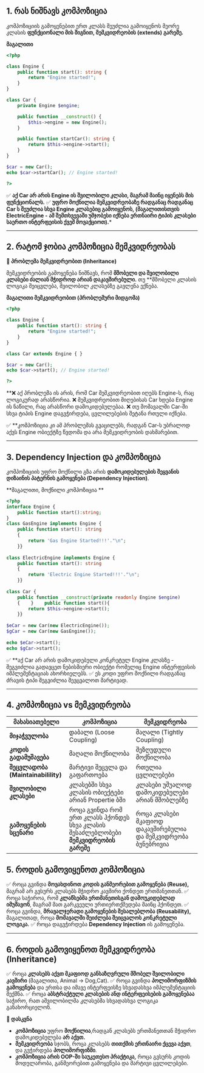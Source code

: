 
## 1. რას ნიშნავს კომპოზიცია

კომპოზიციის გამოყენებით ერთ კლასს შეუძლია გამოიყენოს მეორე კლასის **ფუნქციონალი მის შიგნით, მემკვიდრეობის (extends) გარეშე.**

**მაგალითი**

```php
<?php

class Engine {
    public function start(): string {
        return "Engine started!";
    }
}

class Car {
    private Engine $engine;

    public function __construct() {
        $this->engine = new Engine();
    }

    public function startCar(): string {
        return $this->engine->start();
    }
}

$car = new Car();
echo $car->startCar(); // Engine started!

?>
```

✅ **აქ Car არ არის Engine ის შვილობილი კლასი, მაგრამ მაინც იყენებს მის ფუნქციონალს.**
✅ **უფრო მოქნილია მემკვიდრეობაზე რადგანაც რადგანაც Car ს შეუძლია სხვა Engine კლასებიც გამოიყენოს, (მაგალითისთვის ElectricEngine - ამ შემთხვევაში უმჯობესი იქნება ერთნაირი ტიპის კლასები საერთო ინტერფეისის ქვეშ მოვაქციოთ).***

---
## 2.  რატომ ჯობია კომპოზიცია მემკვიდრეობას

**📌 პრობლემა მემკვიდრეობით (Inheritance)**

მემკვიდრეობის გამოყენება ნიშნავს, რომ **მშობელი და შვილობილი კლასები ძალიან მჭიდროდ არიან დაკავშირებული.** თუ **მშობელი კლასის ლოგიკა შეიცვლება, შვილობილ კლასებზე გავლენა ექნება.

**მაგალითი მემკვიდრეობით (პრობლემური მიდგომა)**
```php
<?php

class Engine {
    public function start(): string {
        return "Engine started!";
    }
}

class Car extends Engine { }

$car = new Car();
echo $car->start(); // Engine started!

?>
```

**❌ აქ პრობლემა ის არის, რომ Car მემკვიდრეობით იღებს Engine-ს, რაც ლოგიკურად არასწორია.
❌ მემკვიდრეობით მიღებისას Car ხდება Engine ის ნაწილი, რაც არასწორი დამოკიდებულებაა.
❌ თუ მომავალში Car-ში სხვა ტიპის Engine დაგვჭირდება, ცვლილებების შეტანა რთული იქნება.

✅ **კომპოზიცია კი ამ პრობლემას გვაცილებს, რადგან Car-ს უბრალოდ აქვს Engine ობიექტზე წვდომა და არა მემკვიდრეობის დახმარებით. 

---
## 3. Dependency Injection და კომპოზიცია

კომპოზიციის უფრო მოქნილი გზა არის **დამოკიდებულების შეყვანის დიზაინის პატერნის გამოყენება (Dependency Injection)**.

**მაგალითი, მოქნილი კომპოზიცია **

```php
<?php  
interface Engine {  
    public function start():string;  
}  
class GasEngine implements Engine {  
    public function start(): string  
    {  
        return 'Gas Engine Started!!!'."\n";  
    }}  
  
class ElectricEngine implements Engine {  
    public function start(): string  
    {  
        return 'Electric Engine Started!!!'."\n";  
    }}  
  
class Car {  
    public function __construct(private readonly Engine $engine)  
    {    }    public function start(){  
        return $this->engine->start();  
    }}  
  
$eCar = new Car(new ElectricEngine());  
$gCar = new Car(new GasEngine());  
  
echo $eCar->start();  
echo $gCar->start();
```

✅ **აქ Car არ არის დამოკიდებული კონკრეტულ Engine კლასზე - შეგვიძლია გადავცეთ ნებისმიერი ობიექტი რომელიც Engine ინტერფეისის იმპლემენტაციას ახორხიელებს.
✅ ეს კოდი უფრო მოქნილი რადგანაც ძრავის ტიპი შეგვიძლია შევცვალოთ მარტივად.

---

## 4. კომპოზიცია vs მემკვიდრეობა


| მახასიათებელი                      | კომპოზიცია                                                                            | მემკვიდრეობა                                                   |
| ---------------------------------- | ------------------------------------------------------------------------------------- | -------------------------------------------------------------- |
| **მიჯაჭვულობა**                    | დაბალი (Loose Coupling)                                                               | მაღალი (Tightly Coupling)                                      |
| **კოდის გადამუშავება**             | მაღალი მოქნილობა                                                                      | შეზღუდული მოქნილობა                                            |
| **შეცვლადობა (Maintainabilility)** | მარტივი შეცვლა და გაფართოება                                                          | რთულია ცვლილებები                                              |
| **შვილობილი კლასები**              | კლასებში სხვა კლასის ობიექტები არიან Propertie ბში                                    | კლასები უშუალოდ დამოკიდებულები არიან მშობლებზე                 |
| **გამოყენების სცენარი**            | როცა გვინდა რომ ერთ კლასს ჰქონდეს სხვა კლასის შესაძლებლობები **მემკვიდრეობის გარეშე** | როცა კლასები მკაფიოდ დაკავშირებულია და მემკვიდრეობა ბუნებრივია |

## 5. როდის გამოვიყენოთ კომპოზიცია
✅ როცა გვინდა **მოვახდინოთ კოდის განმეორებით გამოყენება (Reuse),** მაგრამ არ გვსურს კლასებს მჭიდრო კავშირი ქონდეთ ერთმანეთთან.
✅ როცა საჭიროა, რომ **კლაწსებმა ერთმანეთისგან დამოუკიდებლად იმუშავონ**, მაგრამ მათ გარკვეული ურთიერთქმედება მაინც ჰქონდეთ.
✅ როცა გვინდა, **მრავალჯერადი გამოყენების შესალებლობა (Reusability),** მაგალითად, როცა **მომავალში შეიძლება შეიცვალოს კონკრეტული ლოგიკა.**
✅ როცა დაგვჭირდება **Dependency Injection** ის გამოყენება.

---

## 6. როდის გამოვიყენოთ მემკვიდრეობა (Inheritance)

✅ როცა **კლასებს აქვთ მკაფიოდ განსაზღვრული მშობელ შვილობილი კავშირი** (მაგალითა, Animal -> Dog,Cat).
✅ როცა გვინდა **პოლიმორფიზმის გამოყენება** და ერთსა და იმავე ინტერფეისზე სხვადასხვა იმპლემენტაციის შექმნა.
✅ როცა **აბსტრაქტული კლასების ანდ ინტერფეისების გამოყენებაა** საჭირო, რათ აშვილობილმა კლასებმა სხვადასხვა ლოგიკა განახორციელონ.

**🚀 დასკვნა**
- **კომპოზიცია** უფრო **მოქნილია**,რადგან კლასებს ერთმანეთთან მჭიდრო დამოკიდებულება **არ აქვთ.**
- **მემკვიდრეობა** სჯობს, როცა კლასებს **თითქმის ერთნაირი ქცევა აქვთ**, და გვჭირდება **პოლიმორფიზმი**.
- **კომპოზიცია არის OOP-ში საუკეთესო პრაქტიკა,** როცა გვსურს კოდის მოდულარობა, განმეორებით გამოყენება და მარტივი ცვლილებები.

